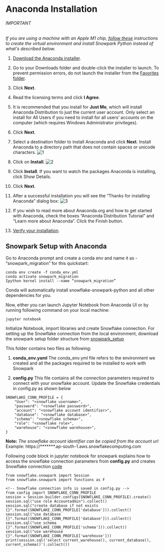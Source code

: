 # Anaconda Installation 

###### IMPORTANT
*If you are using a machine with an Apple M1 chip, [follow these](https://docs.snowflake.com/en/developer-guide/snowpark/python/setup) instructions to create the virtual environment and install Snowpark Python instead of what's described below.*

1. [Download the Anaconda installer](https://www.anaconda.com/).
2. Go to your Downloads folder and double-click the installer to launch. To prevent permission errors, do not launch the installer from the [Favorites folder](https://docs.anaconda.com/free/anaconda/reference/troubleshooting/#distro-troubleshooting-favorites-folder).
3. Click **Next**.
4. Read the licensing terms and click **I Agree**.
5. It is recommended that you install for **Just Me**, which will install Anaconda Distribution to just the current user account. Only select an install for All Users if you need to install for all users’ accounts on the computer (which requires Windows Administrator privileges).
6. Click **Next**.
7. Select a destination folder to install Anaconda and click **Next**. Install Anaconda to a directory path that does not contain spaces or unicode characters. 
![1](https://github.com/kipibi/Pyspark-to-Snowpark-Migration/assets/14852755/2851abf3-0641-41cd-8ccc-32197c4098e3)

8. Click on **Install**.
![2](https://github.com/kipibi/Pyspark-to-Snowpark-Migration/assets/14852755/560836db-a74c-479e-ae4a-a8a2dab865e5)

9. Click **Install**. If you want to watch the packages Anaconda is installing, click Show Details.
10. Click **Next**.
11. After a successful installation you will see the “Thanks for installing Anaconda” dialog box:
![3](https://github.com/kipibi/Pyspark-to-Snowpark-Migration/assets/14852755/07571878-6da8-4f5c-977b-281708582606)

12. If you wish to read more about Anaconda.org and how to get started with Anaconda, check the boxes “Anaconda Distribution Tutorial” and “Learn more about Anaconda”. Click the Finish button.
13. [Verify your installation](https://docs.anaconda.com/free/anaconda/install/verify-install/).


## Snowpark Setup with Anaconda
Go to Anaconda prompt and create a conda env and name it as - “snowpark_migration” for this quickstart:
```
conda env create -f conda_env.yml
conda activate snowpark_migration
Ipython kernel install --name “snowpark_migration”  
```

Conda will automatically install snowflake-snowpark-python and all other dependencies for you.

Now, either you can launch Jupyter Notebook from Anaconda UI or by running following command on your local machine:
```
jupyter notebook
```

Initialize Notebook, import libraries and create Snowflake connection. For setting up the Snowflake connection from the local environment, download the snowpark setup folder structure from [snowpark_setup](https://github.com/kipibi/Pyspark-to-Snowpark-Migration/tree/330db7408d234f53df8b85bee152a4601e87d51b/setup) 

This folder contains two files as following: 

1. **conda_env.yaml**
The conda_env.yml file refers to the environment we created and all the packages required to be installed to work with Snowpark

2. **config.py**
This file contains all the connection parameters required to connect with your snowflake account. Update the Snowflake credentials in config.py as shown below 
```
SNOWFLAKE_CONN_PROFILE = {
    "User": "<snowflake username>",
    "password": "<snowflake password>",
    "account": "<snowflake account identifier>",
    "database": "<snowflake database>",
    "schema": "<snowflake schema>",
    "role": "<snowflake role>",
    "warehouse": "<snowflake warehouse>",
}
```

**Note:** *The snowflake account identifier can be copied from the account url*
Example: https://*******.ap-south-1.aws.snowflakecomputing.com

 
Following code block in jupyter notebook for snowpark explains how to access the snowflake connection parameters from **config.py** and creates Snowflake connection 
[code](https://github.com/kipibi/Pyspark-to-Snowpark-Migration/blob/330db7408d234f53df8b85bee152a4601e87d51b/code/quickstart_snowpark.ipynb)
```
from snowflake.snowpark import Session
from snowflake.snowpark import functions as F

<!-- Snowflake connection info is saved in config.py -->
from config import SNOWFLAKE_CONN_PROFILE
session = Session.builder.configs(SNOWFLAKE_CONN_PROFILE).create()
session.sql("use role Accountadmin").collect()
session.sql("create database if not exists  {}".format(SNOWFLAKE_CONN_PROFILE['database'])).collect()
session.sql("use database {}".format(SNOWFLAKE_CONN_PROFILE['database'])).collect()
session.sql("use schema {}".format(SNOWFLAKE_CONN_PROFILE['schema'])).collect()
session.sql("use warehouse {}".format(SNOWFLAKE_CONN_PROFILE['warehouse']))
print(session.sql('select current_warehouse(), current_database(), current_schema()').collect())
```
 
